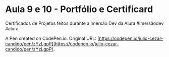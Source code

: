 # Aula 9  e 10 - Portfólio e Certificard

Certificados de Projetos feitos durante a Imersão Dev da Alura
#imersãodev #alura

A Pen created on CodePen.io. Original URL: [https://codepen.io/julio-cezar-candido/pen/zYzLgpP](https://codepen.io/julio-cezar-candido/pen/zYzLgpP).


